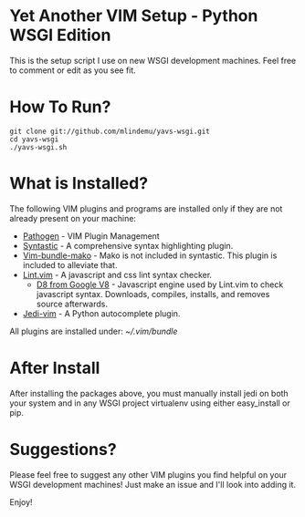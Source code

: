 # Yet Another VIM Setup - Python WSGI Edition
This is the setup script I use on new WSGI development machines.  Feel free to comment or edit as you see fit.

# How To Run?
    git clone git://github.com/mlindemu/yavs-wsgi.git
    cd yavs-wsgi
    ./yavs-wsgi.sh

# What is Installed?
The following VIM plugins and programs are installed only if they are not already present on your machine:

* [Pathogen](https://github.com/tpope/vim-pathogen) - VIM Plugin Management
* [Syntastic](https://github.com/scrooloose/syntastic) - A comprehensive syntax highlighting plugin.
* [Vim-bundle-mako](https://github.com/sophacles/vim-bundle-mako) - Mako is not included in syntastic.  This plugin is included to alleviate that.
* [Lint.vim](https://github.com/joestelmach/lint.vim) - A javascript and css lint syntax checker.
    * [D8 from Google V8](https://code.google.com/p/v8/) - Javascript engine used by Lint.vim to check javascript syntax.  Downloads, compiles, installs, and removes source afterwards.
* [Jedi-vim](https://github.com/davidhalter/jedi-vim) - A Python autocomplete plugin.

All plugins are installed under: *~/.vim/bundle*

# After Install
After installing the packages above, you must manually install jedi on both your system and in any WSGI project virtualenv using either easy_install or pip.

# Suggestions?
Please feel free to suggest any other VIM plugins you find helpful on your WSGI development machines!  Just make an issue and I'll look into adding it.

Enjoy!
